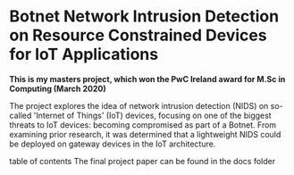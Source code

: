 # Botnet Network Intrusion Detection on Resource Constrained Devices for IoT Applications

<b>This is my masters project, which won the PwC Ireland award for M.Sc in Computing (March 2020)</b>
<p>The project explores the idea of network intrusion detection (NIDS) on so-called 'Internet of Things' (IoT) devices, focusing on one of the biggest threats to IoT devices: becoming compromised as part of a Botnet. From examining prior research, it was determined that a lightweight NIDS could be deployed on gateway devices in the IoT architecture. </p>






table of contents
The final project paper can be found in the docs folder
